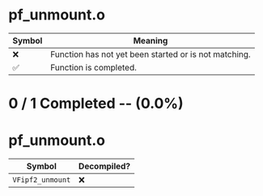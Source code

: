 # pf_unmount.o
| Symbol | Meaning 
| ------------- | ------------- 
| :x: | Function has not yet been started or is not matching. 
| :white_check_mark: | Function is completed. 


# 0 / 1 Completed -- (0.0%)
# pf_unmount.o
| Symbol | Decompiled? |
| ------------- | ------------- |
| `VFipf2_unmount` | :x: |
